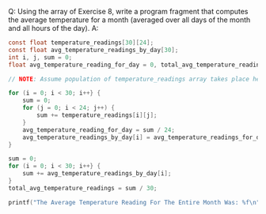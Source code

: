 Q: Using the array of Exercise 8, write a program fragment that computes the
average temperature for a month (averaged over all days of the month and all
hours of the day).
A:

```c
const float temperature_readings[30][24];
const float avg_temperature_readings_by_day[30];
int i, j, sum = 0;
float avg_temperature_reading_for_day = 0, total_avg_temperature_readings = 0;

// NOTE: Assume population of temperature_readings array takes place here.

for (i = 0; i < 30; i++} {
    sum = 0;
    for (j = 0; i < 24; j++) {
        sum += temperature_readings[i][j];
    }
    avg_temperature_reading_for_day = sum / 24;
    avg_temperature_readings_by_day[i] = avg_temperature_readings_for_day;
}

sum = 0;
for (i = 0; i < 30; i++} {
    sum += avg_temperature_readings_by_day[i];
}
total_avg_temperature_readings = sum / 30;

printf("The Average Temperature Reading For The Entire Month Was: %f\n", total_avg_temperature_readings);
```

